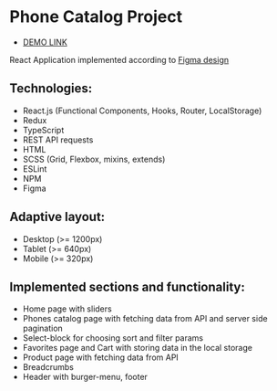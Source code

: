 # Phone Catalog Project
- [DEMO LINK](https://Yeliseiev.github.io/phone_catalog_react_redux/)

React Application implemented according to [Figma design](https://www.figma.com/file/uEetgWenSRxk9jgiym6Yzp/Phone-catalog-redesign?type=design&node-id=1-2&mode=design&t=BBMX0oWCyAHasxFJ-0)

## Technologies:
- React.js (Functional Components, Hooks, Router, LocalStorage)
- Redux
- TypeScript
- REST API requests
- HTML
- SCSS (Grid, Flexbox, mixins, extends)
- ESLint
- NPM
- Figma

## Adaptive layout:
- Desktop (>= 1200px)
- Tablet (>= 640px)
- Mobile (>= 320px)

## Implemented sections and functionality:
- Home page with sliders
- Phones catalog page with fetching data from API and server side pagination
- Select-block for choosing sort and filter params
- Favorites page and Cart with storing data in the local storage
- Product page with fetching data from API
- Breadcrumbs
- Header with burger-menu, footer
